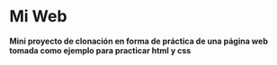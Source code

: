 # Mi Web #

**Mini proyecto de clonación en forma de práctica de una página web tomada como ejemplo para practicar html y css**
